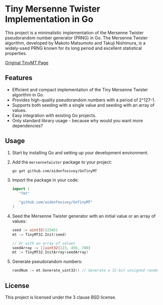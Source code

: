 # Tiny Mersenne Twister Implementation in Go

This project is a minimalistic implementation of the Mersenne Twister pseudorandom number generator (PRNG) in Go. The Mersenne Twister algorithm, developed by Makoto Matsumoto and Takuji Nishimura, is a widely-used PRNG known for its long period and excellent statistical properties.

[Original TinyMT Page](http://www.math.sci.hiroshima-u.ac.jp/m-mat/MT/TINYMT/)

## Features

- Efficient and compact implementation of the Tiny Mersenne Twister algorithm in Go.
- Provides high-quality pseudorandom numbers with a period of 2^127-1.
- Supports both seeding with a single value and seeding with an array of values.
- Easy integration with existing Go projects.
- Only standard library usage - because why would you want more dependencies?

## Usage

1. Start by installing Go and setting up your development environment.

2. Add the `mersennetwister` package to your project:

   ```bash
   go get github.com/aidenfoxivey/GoTinyMT
   ```

4. Import the package in your code:

   ```go
   import (
      "fmt"

      "github.com/aidenfoxivey/GoTinyMT"
   )
   ```

5. Seed the Mersenne Twister generator with an initial value or an array of values:

   ```go
   seed := uint32(12345)
   mt := TinyMT32.Init(seed)

   // Or with an array of values
   seedArray := []uint32{123, 456, 789}
   mt := TinyMT32.InitArray(seedArray)
   ```

6. Generate pseudorandom numbers:

   ```go
   randNum := mt.Generate_uint32() // Generate a 32-bit unsigned random number
   ```

## License

This project is licensed under the 3 clause BSD license.
